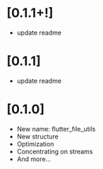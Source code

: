 # [0.1.1+!]
* update readme
# [0.1.1]
* update readme

# [0.1.0]
* New name: flutter_file_utils
* New structure
* Optimization
* Concentrating on streams
* And more...